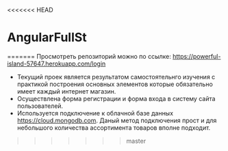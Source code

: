 <<<<<<< HEAD
# AngularFullSt
=======
Просмотреть репозиторий можно по ссылке: https://powerful-island-57647.herokuapp.com/login
- Текущий проек является результатом самостоятельнго изучения с практикой построения основных 
элементов которые обязательно имеет каждый интернет магазин. 
- Осуществлена форма регистрации и форма входа 
в систему сайта пользователей. 
- Используется подключение к облачной базе данных https://cloud.mongodb.com. 
Даный метод подключения прост и для небольшого количества ассортимента товаров вполне подходит.  
>>>>>>> master
